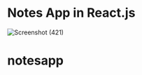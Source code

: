 # Notes App in React.js

![Screenshot (421)](https://user-images.githubusercontent.com/89729177/132137360-3515b331-6d30-48ea-9959-3b5815e66593.png)
# notesapp
